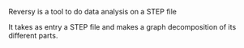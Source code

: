 Reversy is a tool to do data analysis on a STEP file 

It takes as entry a STEP file and makes a graph decomposition of its 
different parts.


